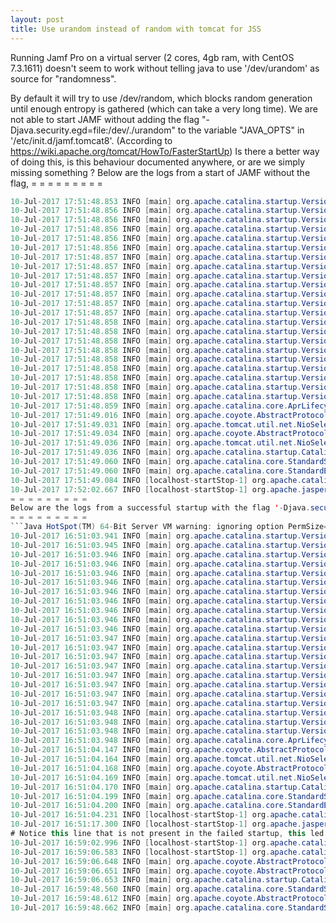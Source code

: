 ```yaml
---
layout: post
title: Use urandom instead of random with tomcat for JSS
---
```


Running Jamf Pro on a virtual server (2 cores, 4gb ram, with CentOS 7.3.1611) doesn't seem to work without telling java to use '/dev/urandom' as source for "randomness".

By default it will try to use /dev/random, which blocks random generation until enough entropy is gathered (which can take a very long time). We are not able to start JAMF without adding the flag "-Djava.security.egd=file:/dev/./urandom" to the variable "JAVA_OPTS" in '/etc/init.d/jamf.tomcat8'.  (According to https://wiki.apache.org/tomcat/HowTo/FasterStartUp) Is there a better way of doing this, is this behaviour documented anywhere, or are we simply missing something ? Below are the logs from a start of JAMF without the flag,
= = = = = = = = =
```Java HotSpot(TM) 64-Bit Server VM warning: ignoring option PermSize=256m; support was removed in 8.0 Java HotSpot(TM) 64-Bit Server VM warning: ignoring option MaxPermSize=256m; support was removed in 8.0
10-Jul-2017 17:51:48.853 INFO [main] org.apache.catalina.startup.VersionLoggerListener.log Server version: Apache Tomcat/8.0.43
10-Jul-2017 17:51:48.856 INFO [main] org.apache.catalina.startup.VersionLoggerListener.log Server built: Mar 28 2017 14:42:59 UTC
10-Jul-2017 17:51:48.856 INFO [main] org.apache.catalina.startup.VersionLoggerListener.log Server number: 8.0.43.0
10-Jul-2017 17:51:48.856 INFO [main] org.apache.catalina.startup.VersionLoggerListener.log OS Name: Linux
10-Jul-2017 17:51:48.856 INFO [main] org.apache.catalina.startup.VersionLoggerListener.log OS Version: 3.10.0-514.16.1.el7.x86_64
10-Jul-2017 17:51:48.856 INFO [main] org.apache.catalina.startup.VersionLoggerListener.log Architecture: amd64
10-Jul-2017 17:51:48.857 INFO [main] org.apache.catalina.startup.VersionLoggerListener.log Java Home: /usr/java/jdk1.8.0_131/jre
10-Jul-2017 17:51:48.857 INFO [main] org.apache.catalina.startup.VersionLoggerListener.log JVM Version: 1.8.0_131-b11
10-Jul-2017 17:51:48.857 INFO [main] org.apache.catalina.startup.VersionLoggerListener.log JVM Vendor: Oracle Corporation
10-Jul-2017 17:51:48.857 INFO [main] org.apache.catalina.startup.VersionLoggerListener.log CATALINA_BASE: /usr/local/jss/tomcat
10-Jul-2017 17:51:48.857 INFO [main] org.apache.catalina.startup.VersionLoggerListener.log CATALINA_HOME: /usr/local/jss/tomcat
10-Jul-2017 17:51:48.857 INFO [main] org.apache.catalina.startup.VersionLoggerListener.log Command line argument: -Djava.util.logging.config.file=/usr/local/jss/tomcat/conf/logging.properties
10-Jul-2017 17:51:48.857 INFO [main] org.apache.catalina.startup.VersionLoggerListener.log Command line argument: -Djava.util.logging.manager=org.apache.juli.ClassLoaderLogManager
10-Jul-2017 17:51:48.858 INFO [main] org.apache.catalina.startup.VersionLoggerListener.log Command line argument: -Djava.awt.headless=true
10-Jul-2017 17:51:48.858 INFO [main] org.apache.catalina.startup.VersionLoggerListener.log Command line argument: -Djdk.tls.ephemeralDHKeySize=2048
10-Jul-2017 17:51:48.858 INFO [main] org.apache.catalina.startup.VersionLoggerListener.log Command line argument: -Djava.protocol.handler.pkgs=org.apache.catalina.webresources
10-Jul-2017 17:51:48.858 INFO [main] org.apache.catalina.startup.VersionLoggerListener.log Command line argument: -XX:PermSize=256m
10-Jul-2017 17:51:48.858 INFO [main] org.apache.catalina.startup.VersionLoggerListener.log Command line argument: -XX:MaxPermSize=256m
10-Jul-2017 17:51:48.858 INFO [main] org.apache.catalina.startup.VersionLoggerListener.log Command line argument: -Djava.endorsed.dirs=/usr/local/jss/tomcat/endorsed
10-Jul-2017 17:51:48.858 INFO [main] org.apache.catalina.startup.VersionLoggerListener.log Command line argument: -Dcatalina.base=/usr/local/jss/tomcat
10-Jul-2017 17:51:48.858 INFO [main] org.apache.catalina.startup.VersionLoggerListener.log Command line argument: -Dcatalina.home=/usr/local/jss/tomcat
10-Jul-2017 17:51:48.858 INFO [main] org.apache.catalina.startup.VersionLoggerListener.log Command line argument: -Djava.io.tmpdir=/usr/local/jss/tomcat/temp
10-Jul-2017 17:51:48.859 INFO [main] org.apache.catalina.core.AprLifecycleListener.lifecycleEvent The APR based Apache Tomcat Native library which allows optimal performance in production environments was not found on the java.library.path: /usr/java/packages/lib/amd64:/usr/lib64:/lib64:/lib:/usr/lib
10-Jul-2017 17:51:49.016 INFO [main] org.apache.coyote.AbstractProtocol.init Initializing ProtocolHandler ["http-nio-127.0.0.1-8080"]
10-Jul-2017 17:51:49.031 INFO [main] org.apache.tomcat.util.net.NioSelectorPool.getSharedSelector Using a shared selector for servlet write/read
10-Jul-2017 17:51:49.034 INFO [main] org.apache.coyote.AbstractProtocol.init Initializing ProtocolHandler ["ajp-nio-8009"]
10-Jul-2017 17:51:49.036 INFO [main] org.apache.tomcat.util.net.NioSelectorPool.getSharedSelector Using a shared selector for servlet write/read
10-Jul-2017 17:51:49.036 INFO [main] org.apache.catalina.startup.Catalina.load Initialization processed in 667 ms
10-Jul-2017 17:51:49.060 INFO [main] org.apache.catalina.core.StandardService.startInternal Starting service Catalina
10-Jul-2017 17:51:49.060 INFO [main] org.apache.catalina.core.StandardEngine.startInternal Starting Servlet Engine: Apache Tomcat/8.0.43
10-Jul-2017 17:51:49.084 INFO [localhost-startStop-1] org.apache.catalina.startup.HostConfig.deployWAR Deploying web application archive /usr/local/jss/tomcat/webapps/ROOT.war
10-Jul-2017 17:52:02.667 INFO [localhost-startStop-1] org.apache.jasper.servlet.TldScanner.scanJars At least one JAR was scanned for TLDs yet contained no TLDs. Enable debug logging for this logger for a complete list of JARs that were scanned but no TLDs were found in them. Skipping unneeded JARs during scanning can improve startup time and JSP compilation time. ClassLoaderLeakPreventor: Settings for se.jiderhamn.classloader.leak.prevention.ClassLoaderLeakPreventor (CL: 0x624fc60c): ClassLoaderLeakPreventor: stopThreads = false ClassLoaderLeakPreventor: stopTimerThreads = true ClassLoaderLeakPreventor: executeShutdownHooks = true ClassLoaderLeakPreventor: threadWaitMs = 5000 ms ClassLoaderLeakPreventor: shutdownHookWaitMs = 10000 ms ClassLoaderLeakPreventor: Initializing context by loading some known offenders with system classloader``` <- This is the last row. Nothing shows up after this.
= = = = = = = = =
Below are the logs from a successful startup with the flag '-Djava.security.egd=file:/dev/./urandom' added,
= = = = = = = = =
```Java HotSpot(TM) 64-Bit Server VM warning: ignoring option PermSize=256m; support was removed in 8.0 Java HotSpot(TM) 64-Bit Server VM warning: ignoring option MaxPermSize=256m; support was removed in 8.0
10-Jul-2017 16:51:03.941 INFO [main] org.apache.catalina.startup.VersionLoggerListener.log Server version: Apache Tomcat/8.0.43
10-Jul-2017 16:51:03.945 INFO [main] org.apache.catalina.startup.VersionLoggerListener.log Server built: Mar 28 2017 14:42:59 UTC
10-Jul-2017 16:51:03.946 INFO [main] org.apache.catalina.startup.VersionLoggerListener.log Server number: 8.0.43.0
10-Jul-2017 16:51:03.946 INFO [main] org.apache.catalina.startup.VersionLoggerListener.log OS Name: Linux
10-Jul-2017 16:51:03.946 INFO [main] org.apache.catalina.startup.VersionLoggerListener.log OS Version: 3.10.0-514.16.1.el7.x86_64
10-Jul-2017 16:51:03.946 INFO [main] org.apache.catalina.startup.VersionLoggerListener.log Architecture: amd64
10-Jul-2017 16:51:03.946 INFO [main] org.apache.catalina.startup.VersionLoggerListener.log Java Home: /usr/java/jdk1.8.0_131/jre
10-Jul-2017 16:51:03.946 INFO [main] org.apache.catalina.startup.VersionLoggerListener.log JVM Version: 1.8.0_131-b11
10-Jul-2017 16:51:03.946 INFO [main] org.apache.catalina.startup.VersionLoggerListener.log JVM Vendor: Oracle Corporation
10-Jul-2017 16:51:03.946 INFO [main] org.apache.catalina.startup.VersionLoggerListener.log CATALINA_BASE: /usr/local/jss/tomcat
10-Jul-2017 16:51:03.946 INFO [main] org.apache.catalina.startup.VersionLoggerListener.log CATALINA_HOME: /usr/local/jss/tomcat
10-Jul-2017 16:51:03.947 INFO [main] org.apache.catalina.startup.VersionLoggerListener.log Command line argument: -Djava.util.logging.config.file=/usr/local/jss/tomcat/conf/logging.properties
10-Jul-2017 16:51:03.947 INFO [main] org.apache.catalina.startup.VersionLoggerListener.log Command line argument: -Djava.util.logging.manager=org.apache.juli.ClassLoaderLogManager
10-Jul-2017 16:51:03.947 INFO [main] org.apache.catalina.startup.VersionLoggerListener.log Command line argument: -Djava.awt.headless=true
10-Jul-2017 16:51:03.947 INFO [main] org.apache.catalina.startup.VersionLoggerListener.log Command line argument: -Djdk.tls.ephemeralDHKeySize=2048
10-Jul-2017 16:51:03.947 INFO [main] org.apache.catalina.startup.VersionLoggerListener.log Command line argument: -Djava.protocol.handler.pkgs=org.apache.catalina.webresources
10-Jul-2017 16:51:03.947 INFO [main] org.apache.catalina.startup.VersionLoggerListener.log Command line argument: -XX:PermSize=256m
10-Jul-2017 16:51:03.947 INFO [main] org.apache.catalina.startup.VersionLoggerListener.log Command line argument: -XX:MaxPermSize=256m
10-Jul-2017 16:51:03.947 INFO [main] org.apache.catalina.startup.VersionLoggerListener.log Command line argument: -Djava.endorsed.dirs=/usr/local/jss/tomcat/endorsed
10-Jul-2017 16:51:03.948 INFO [main] org.apache.catalina.startup.VersionLoggerListener.log Command line argument: -Dcatalina.base=/usr/local/jss/tomcat
10-Jul-2017 16:51:03.948 INFO [main] org.apache.catalina.startup.VersionLoggerListener.log Command line argument: -Dcatalina.home=/usr/local/jss/tomcat
10-Jul-2017 16:51:03.948 INFO [main] org.apache.catalina.startup.VersionLoggerListener.log Command line argument: -Djava.io.tmpdir=/usr/local/jss/tomcat/temp
10-Jul-2017 16:51:03.948 INFO [main] org.apache.catalina.core.AprLifecycleListener.lifecycleEvent The APR based Apache Tomcat Native library which allows optimal performance in production environments was not found on the java.library.path: /usr/java/packages/lib/amd64:/usr/lib64:/lib64:/lib:/usr/lib
10-Jul-2017 16:51:04.147 INFO [main] org.apache.coyote.AbstractProtocol.init Initializing ProtocolHandler ["http-nio-127.0.0.1-8080"]
10-Jul-2017 16:51:04.164 INFO [main] org.apache.tomcat.util.net.NioSelectorPool.getSharedSelector Using a shared selector for servlet write/read
10-Jul-2017 16:51:04.168 INFO [main] org.apache.coyote.AbstractProtocol.init Initializing ProtocolHandler ["ajp-nio-8009"]
10-Jul-2017 16:51:04.169 INFO [main] org.apache.tomcat.util.net.NioSelectorPool.getSharedSelector Using a shared selector for servlet write/read
10-Jul-2017 16:51:04.170 INFO [main] org.apache.catalina.startup.Catalina.load Initialization processed in 684 ms
10-Jul-2017 16:51:04.199 INFO [main] org.apache.catalina.core.StandardService.startInternal Starting service Catalina
10-Jul-2017 16:51:04.200 INFO [main] org.apache.catalina.core.StandardEngine.startInternal Starting Servlet Engine: Apache Tomcat/8.0.43
10-Jul-2017 16:51:04.231 INFO [localhost-startStop-1] org.apache.catalina.startup.HostConfig.deployWAR Deploying web application archive /usr/local/jss/tomcat/webapps/ROOT.war
10-Jul-2017 16:51:17.300 INFO [localhost-startStop-1] org.apache.jasper.servlet.TldScanner.scanJars At least one JAR was scanned for TLDs yet contained no TLDs. Enable debug logging for this logger for a complete list of JARs that were scanned but no TLDs were found in them. Skipping unneeded JARs during scanning can improve startup time and JSP compilation time. ClassLoaderLeakPreventor: Settings for se.jiderhamn.classloader.leak.prevention.ClassLoaderLeakPreventor (CL: 0x5811bf9f): ClassLoaderLeakPreventor: stopThreads = false ClassLoaderLeakPreventor: stopTimerThreads = true ClassLoaderLeakPreventor: executeShutdownHooks = true ClassLoaderLeakPreventor: threadWaitMs = 5000 ms ClassLoaderLeakPreventor: shutdownHookWaitMs = 10000 ms ClassLoaderLeakPreventor: Initializing context by loading some known offenders with system classloader
# Notice this line that is not present in the failed startup, this led me to believe there was something wrong with the initialization of the randomiser.
10-Jul-2017 16:59:02.996 INFO [localhost-startStop-1] org.apache.catalina.util.SessionIdGeneratorBase.createSecureRandom Creation of SecureRandom instance for session ID generation using [SHA1PRNG] took [446,973] milliseconds.  Attempting to load ESAPI.properties via file I/O. Attempting to load ESAPI.properties as resource file via file I/O. Not found in 'org.owasp.esapi.resources' directory or file not readable: /usr/local/jss/tomcat/ESAPI.properties Not found in SystemResource Directory/resourceDirectory: .esapi/ESAPI.properties Not found in 'user.home' (/usr/local/jss/tomcat) directory: /usr/local/jss/tomcat/esapi/ESAPI.properties Loading ESAPI.properties via file I/O failed. Exception was: java.io.FileNotFoundException Attempting to load ESAPI.properties via the classpath. SUCCESSFULLY LOADED ESAPI.properties via the CLASSPATH from '/ (root)' using current thread context class loader! Attempting to load validation.properties via file I/O. Attempting to load validation.properties as resource file via file I/O. Not found in 'org.owasp.esapi.resources' directory or file not readable: /usr/local/jss/tomcat/validation.properties Not found in SystemResource Directory/resourceDirectory: .esapi/validation.properties Not found in 'user.home' (/usr/local/jss/tomcat) directory: /usr/local/jss/tomcat/esapi/validation.properties Loading validation.properties via file I/O failed. Attempting to load validation.properties via the classpath. SUCCESSFULLY LOADED validation.properties via the CLASSPATH from '/ (root)' using current thread context class loader! SecurityConfiguration for ESAPI.printProperties not found in ESAPI.properties. Using default: false SecurityConfiguration for Encryptor.CipherTransformation not found in ESAPI.properties. Using default: AES/CBC/PKCS5Padding SecurityConfiguration for ESAPI.Logger not found in ESAPI.properties. Using default: org.owasp.esapi.reference.JavaLogFactory SecurityConfiguration for Logger.LogApplicationName not found in ESAPI.properties. Using default: true SecurityConfiguration for Logger.LogServerIP not found in ESAPI.properties. Using default: true
10-Jul-2017 16:59:06.583 INFO [localhost-startStop-1] org.apache.catalina.startup.HostConfig.deployWAR Deployment of web application archive /usr/local/jss/tomcat/webapps/ROOT.war has finished in 482,352 ms
10-Jul-2017 16:59:06.648 INFO [main] org.apache.coyote.AbstractProtocol.start Starting ProtocolHandler ["http-nio-127.0.0.1-8080"]
10-Jul-2017 16:59:06.651 INFO [main] org.apache.coyote.AbstractProtocol.start Starting ProtocolHandler ["ajp-nio-8009"]
10-Jul-2017 16:59:06.653 INFO [main] org.apache.catalina.startup.Catalina.start Server startup in 482482 ms CMFileReset:JAMFCMFILE CMSyslogReset:JAMFCMSYSLOG
10-Jul-2017 16:59:48.560 INFO [main] org.apache.catalina.core.StandardServer.await A valid shutdown command was received via the shutdown port. Stopping the Server instance. §10-Jul-2017 16:59:48.561 INFO [main] org.apache.coyote.AbstractProtocol.pause Pausing ProtocolHandler ["http-nio-127.0.0.1-8080"]
10-Jul-2017 16:59:48.612 INFO [main] org.apache.coyote.AbstractProtocol.pause Pausing ProtocolHandler ["ajp-nio-8009"]
10-Jul-2017 16:59:48.662 INFO [main] org.apache.catalina.core.StandardService.stopInternal Stopping service Catalina Starting deallocation Deallocation complete```
